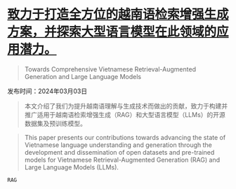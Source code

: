 # [致力于打造全方位的越南语检索增强生成方案，并探索大型语言模型在此领域的应用潜力。](https://arxiv.org/abs/2403.01616)

> Towards Comprehensive Vietnamese Retrieval-Augmented Generation and Large Language Models

发布时间：2024年03月03日

> 本文介绍了我们为提升越南语理解与生成技术而做出的贡献，致力于构建并推广适用于越南语检索增强生成（RAG）和大型语言模型（LLMs）的开源数据集及预训练模型。

> This paper presents our contributions towards advancing the state of Vietnamese language understanding and generation through the development and dissemination of open datasets and pre-trained models for Vietnamese Retrieval-Augmented Generation (RAG) and Large Language Models (LLMs).

`RAG`